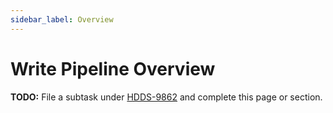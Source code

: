 ```yaml
---
sidebar_label: Overview
---
```


# Write Pipeline Overview

**TODO:** File a subtask under [HDDS-9862](https://issues.apache.org/jira/browse/HDDS-9862) and complete this page or section.
